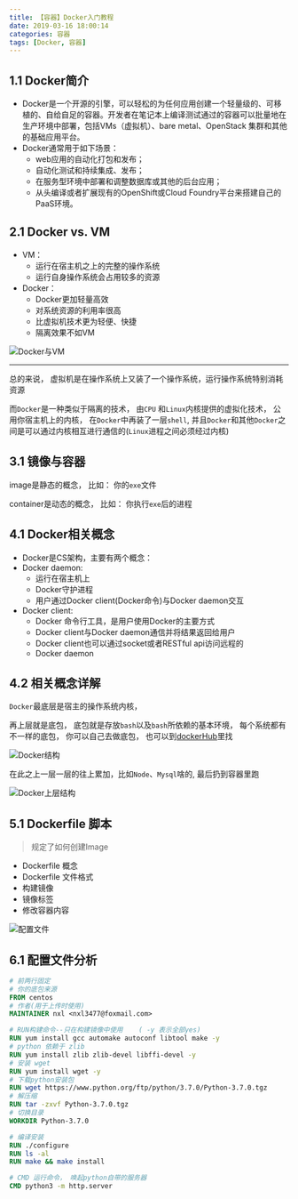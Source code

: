 ```yaml
---
title: 【容器】Docker入门教程
date: 2019-03-16 18:00:14
categories: 容器
tags: [Docker, 容器]
---
```


## 1.1 Docker简介


* Docker是一个开源的引擎，可以轻松的为任何应用创建一个轻量级的、可移植的、自给自足的容器。开发者在笔记本上编译测试通过的容器可以批量地在生产环境中部署，包括VMs（虚拟机）、bare metal、OpenStack 集群和其他的基础应用平台。
* Docker通常用于如下场景：
  * web应用的自动化打包和发布；
  * 自动化测试和持续集成、发布；
  * 在服务型环境中部署和调整数据库或其他的后台应用；
  * 从头编译或者扩展现有的OpenShift或Cloud Foundry平台来搭建自己的PaaS环境。



## 2.1 Docker vs. VM
* VM：
  * 运行在宿主机之上的完整的操作系统
  * 运行自身操作系统会占用较多的资源
* Docker：
  * Docker更加轻量高效
  * 对系统资源的利用率很高
  * 比虚拟机技术更为轻便、快捷
  * 隔离效果不如VM


![Docker与VM](http://img.nixiaolei.com/2019-04-06-22-42-11.png)

*** 
总的来说， 虚拟机是在操作系统上又装了一个操作系统，运行操作系统特别消耗资源

而`Docker`是一种类似于隔离的技术， 由`CPU` 和`Linux`内核提供的虚拟化技术， 公用你宿主机上的内核， 在`Docker`中再装了一层`shell`, 并且`Docker`和其他`Docker`之间是可以通过内核相互进行通信的(`Linux`进程之间必须经过内核)


## 3.1 镜像与容器

image是静态的概念， 比如： 你的`exe`文件

container是动态的概念， 比如： 你执行`exe`后的进程

## 4.1 Docker相关概念
* Docker是CS架构，主要有两个概念：
* Docker daemon:
  * 运行在宿主机上
  * Docker守护进程
  * 用户通过Docker client(Docker命令)与Docker daemon交互
* Docker client:
  * Docker 命令行工具，是用户使用Docker的主要方式
  * Docker client与Docker daemon通信并将结果返回给用户
  * Docker client也可以通过socket或者RESTful api访问远程的
  * Docker daemon

## 4.2 相关概念详解

`Docker`最底层是宿主的操作系统内核， 

再上层就是底包， 底包就是存放`bash`以及`bash`所依赖的基本环境， 每个系统都有不一样的底包， 你可以自己去做底包， 也可以到[dockerHub](https://www.docker.com/products/docker-hub)里找

![Docker结构](http://img.nixiaolei.com/2019-04-06-22-56-37.png)


在此之上一层一层的往上累加，比如`Node`、`Mysql`啥的, 最后扔到容器里跑

![Docker上层结构](http://img.nixiaolei.com/2019-04-06-23-14-37.png)


## 5.1 Dockerfile 脚本
> 规定了如何创建Image

* Dockerfile 概念
* Dockerfile 文件格式
* 构建镜像
* 镜像标签
* 修改容器内容


![配置文件](http://img.nixiaolei.com/2019-04-07-10-26-12.png)


## 6.1 配置文件分析

```DockerFile
# 前两行固定
# 你的底包来源
FROM centos
# 作者(用于上传时使用)
MAINTAINER nxl <nxl3477@foxmail.com>

# RUN构建命令--只在构建镜像中使用    ( -y 表示全部yes)
RUN yum install gcc automake autoconf libtool make -y  
# python 依赖于 zlib
RUN yum install zlib zlib-devel libffi-devel -y
# 安装 wget
RUN yum install wget -y
# 下载python安装包
RUN wget https://www.python.org/ftp/python/3.7.0/Python-3.7.0.tgz
# 解压缩
RUN tar -zxvf Python-3.7.0.tgz
# 切换目录
WORKDIR Python-3.7.0

# 编译安装
RUN ./configure
RUN ls -al
RUN make && make install 

# CMD 运行命令， 唤起python自带的服务器
CMD python3 -m http.server
```